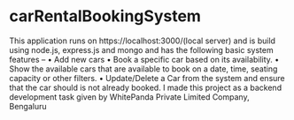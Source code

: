 # carRentalBookingSystem
This application runs on https://localhost:3000/(local server) and is build using node.js, express.js and mongo 
and has the following basic system features – 
• Add new cars 
• Book a specific car based on its availability.
• Show the available cars that are available to book on a date, time, seating capacity or other filters.
• Update/Delete a Car from the system and ensure that the car should is not already booked.
I made this project as a backend development task given by WhitePanda Private Limited Company, Bengaluru
